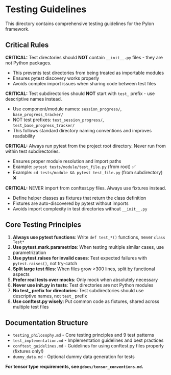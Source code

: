 # Testing Guidelines

This directory contains comprehensive testing guidelines for the Pylon framework.

## Critical Rules

**CRITICAL:** Test directories should **NOT** contain `__init__.py` files - they are not Python packages.
- This prevents test directories from being treated as importable modules
- Ensures pytest discovery works properly
- Avoids complex import issues when sharing code between test files

**CRITICAL:** Test subdirectories should **NOT** start with `test_` prefix - use descriptive names instead.
- Use component/module names: `session_progress/`, `base_progress_tracker/`
- NOT test prefixes: `test_session_progress/`, `test_base_progress_tracker/`
- This follows standard directory naming conventions and improves readability

**CRITICAL:** Always run pytest from the project root directory. Never run from within test subdirectories.
- Ensures proper module resolution and import paths
- Example: `pytest tests/module/test_file.py` (from root) ✅
- Example: `cd tests/module && pytest test_file.py` (from subdirectory) ❌

**CRITICAL:** NEVER import from conftest.py files. Always use fixtures instead.
- Define helper classes as fixtures that return the class definition
- Fixtures are auto-discovered by pytest without imports
- Avoids import complexity in test directories without `__init__.py`

## Core Testing Principles

1. **Always use pytest functions**: Write `def test_*()` functions, never `class Test*`
2. **Use pytest.mark.parametrize**: When testing multiple similar cases, use parametrization
3. **Use pytest.raises for invalid cases**: Test expected failures with `pytest.raises()`, not try-catch
4. **Split large test files**: When files grow >300 lines, split by functional aspects
5. **Prefer real tests over mocks**: Only mock when absolutely necessary
6. **Never use __init__.py in tests**: Test directories are not Python modules
7. **No test_ prefix for directories**: Test subdirectories should use descriptive names, not `test_` prefix
8. **Use conftest.py wisely**: Put common code as fixtures, shared across multiple test files

## Documentation Structure

- `testing_philosophy.md` - Core testing principles and 9 test patterns
- `test_implementation.md` - Implementation guidelines and best practices
- `conftest_guidelines.md` - Guidelines for using conftest.py files properly (fixtures only!)
- `dummy_data.md` - Optional dummy data generation for tests

**For tensor type requirements, see `@docs/tensor_conventions.md`.**
